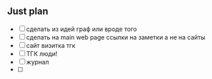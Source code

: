 ## Just plan
- [ ] сделать из идей граф или вроде того
- [ ] сделать на main web page ссылки на заметки а не на сайты
- [ ] сайт визитка тгк
- [ ] ТГК люди! 
- [ ] журнал
- [ ]
